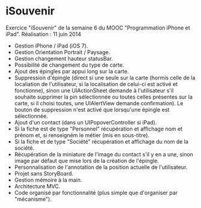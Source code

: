 # iSouvenir
Exercice "iSouvenir" de la semaine 6 du MOOC "Programmation iPhone et iPad". Réalisation : 11 juin 2014

- Gestion iPhone / iPad (iOS 7).
- Gestion Orientation Portrait / Paysage.
- Gestion changement hauteur statusBar.
- Possibilité de changement du type de carte.
- Ajout des épingles par appui long sur la carte.
- Suppression d'épingle (direct si une seule sur la carte (hormis celle de la localiation de l'utilisateur, si la localisation de celui-ci est activé et fonctionne), sinon une UIActionSheet demande à l'utilisateur s'il souhaite supprimer la pin sélectionnée ou toutes celles présentes sur la carte, si il choisi toutes, une UIAlertView demande confirmation). Le bouton de suppression n'est activé que lorsqu'une épingle est sélectionnée.
- Ajout d'un contact (dans un UIPopoverController si iPad).
- Si la fiche est de type "Personnel" récupération et affichage nom et prénom et, si renseigném le métier (mis en sous-titre).
- Si la fiche et de type "Société" récupération et affichage du nom de la société.
- Récupération de la miniature de l'image du contact s'il y en a une, sinon image par défaut que mise lors de la création de l'épingle.
- Personnalisation de l'annotation de la position actuelle de l'utilisateur.
- Projet sans StoryBoard.
- Gestion mémoire à la main.
- Architecture MVC.
- Code organisé par fonctionnalité (plus simple que d'organiser par "mécanisme").
